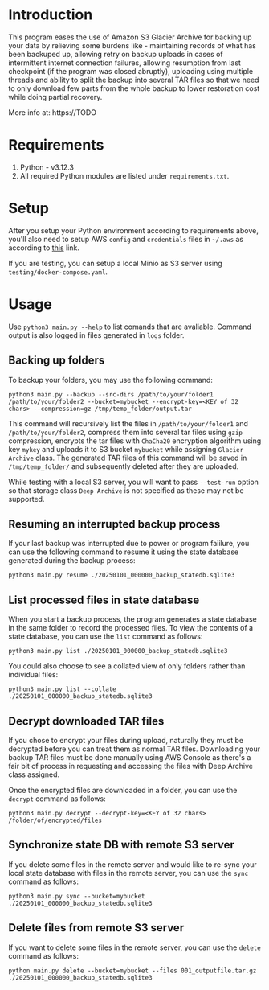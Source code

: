 # Introduction
This program eases the use of Amazon S3 Glacier Archive for backing up your data by relieving some burdens like - maintaining records of what has been backuped up, allowing retry on backup uploads in cases of intermittent internet connection failures, allowing resumption from last checkpoint (if the program was closed abruptly), uploading using multiple threads and ability to split the backup into several TAR files so that we need to only download few parts from the whole backup to lower restoration cost while doing partial recovery.

More info at: https://TODO


# Requirements
1. Python - v3.12.3
2. All required Python modules are listed under `requirements.txt`.

# Setup
After you setup your Python environment according to requirements above, you'll also need to setup AWS `config` and `credentials` files in `~/.aws` as according to [this](https://docs.aws.amazon.com/cli/v1/userguide/cli-configure-files.html) link.

If you are testing, you can setup a local Minio as S3 server using `testing/docker-compose.yaml`.


# Usage
Use `python3 main.py --help` to list comands that are avaliable. Command output is also logged in files generated in `logs` folder.

## Backing up folders
To backup your folders, you may use the following command:

`python3 main.py --backup --src-dirs /path/to/your/folder1 /path/to/your/folder2 --bucket=mybucket --encrypt-key=<KEY of 32 chars> --compression=gz /tmp/temp_folder/output.tar`

This command will recursively list the files in `/path/to/your/folder1` and `/path/to/your/folder2`, compress them into several tar files using `gzip` compression, encrypts the tar files with `ChaCha20` encryption algorithm using key `mykey` and uploads it to S3 bucket `mybucket` while assigning `Glacier Archive` class. The generated TAR files of this command will be saved in `/tmp/temp_folder/` and subsequently deleted after they are uploaded.

While testing with a local S3 server, you will want to pass `--test-run` option so that storage class `Deep Archive` is not specified as these may not be supported.

## Resuming an interrupted backup process
If your last backup was interrupted due to power or program faiilure, you can use the following command to resume it using the state database generated during the backup process:

`python3 main.py resume ./20250101_000000_backup_statedb.sqlite3`


## List processed files in state database
When you start a backup process, the program generates a state database in the same folder to record the processed files. To view the contents of a state database, you can use the `list` command as follows:

`python3 main.py list ./20250101_000000_backup_statedb.sqlite3`

You could also choose to see a collated view of only folders rather than individual files:

`python3 main.py list --collate ./20250101_000000_backup_statedb.sqlite3`


## Decrypt downloaded TAR files
If you chose to encrypt your files during upload, naturally they must be decrypted before you can treat them as normal TAR files. Downloading your backup TAR files must be done manually using AWS Console as there's a fair bit of process in requesting and accessing the files with Deep Archive class assigned.

Once the encrypted files are downloaded in a folder, you can use the `decrypt` command as follows:

`python3 main.py decrypt --decrypt-key=<KEY of 32 chars> /folder/of/encrypted/files`


## Synchronize state DB with remote S3 server
If you delete some files in the remote server and would like to re-sync your local state database with files in the remote server, you can use the `sync` command as follows:

`python3 main.py sync --bucket=mybucket ./20250101_000000_backup_statedb.sqlite3`


## Delete files from remote S3 server
If you want to delete some files in the remote server, you can use the `delete` command as follows:

`python main.py delete --bucket=mybucket --files 001_outputfile.tar.gz ./20250101_000000_backup_statedb.sqlite3`
